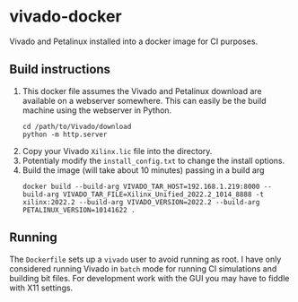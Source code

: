 # vivado-docker

Vivado and Petalinux installed into a docker image for CI purposes.

## Build instructions

1. This docker file assumes the Vivado and Petalinux download are available on a webserver somewhere. This can easily be the build machine using the webserver in Python.
    ```shell
    cd /path/to/Vivado/download
    python -m http.server
    ```
2. Copy your Vivado `Xilinx.lic` file into the directory.
3. Potentialy modify the `install_config.txt` to change the install options.
4. Build the image (will take about 10 minutes) passing in a build arg
    ```shell
    docker build --build-arg VIVADO_TAR_HOST=192.168.1.219:8000 --build-arg VIVADO_TAR_FILE=Xilinx_Unified_2022.2_1014_8888 -t xilinx:2022.2 --build-arg VIVADO_VERSION=2022.2 --build-arg PETALINUX_VERSION=10141622 .
    ```

## Running

The `Dockerfile` sets up a `vivado` user to avoid running as root. I have only considered running Vivado in `batch` mode for running CI simulations and building bit files. For development work with the GUI you may have to fiddle with X11 settings.
